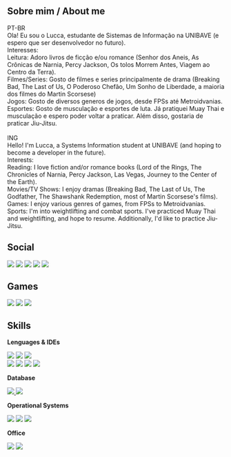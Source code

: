 ## Sobre mim / About me
PT-BR <br>
Ola! Eu sou o Lucca, estudante de Sistemas de Informação na UNIBAVE (e espero que ser desenvolvedor no futuro).<br>
Interesses:<br>
Leitura: Adoro livros de ficção e/ou romance (Senhor dos Aneis, As Crônicas de Narnia, Percy Jackson, Os tolos Morrem Antes, Viagem ao Centro da Terra).<br>
Filmes/Series: Gosto de filmes e series principalmente de drama (Breaking Bad, The Last of Us, O Poderoso Chefão, Um Sonho de Liberdade, a maioria dos filmes do Martin Scorsese)<br>
Jogos: Gosto de diversos generos de jogos, desde FPSs até Metroidvanias.<br>
Esportes: Gosto de musculação e esportes de luta. Já pratiquei Muay Thai e musculação e espero poder voltar a praticar. Além disso, gostaria de praticar Jiu-Jitsu.<br>
<br>
ING<br>
Hello! I'm Lucca, a Systems Information student at UNIBAVE (and hoping to become a developer in the future).<br>
Interests:<br>
Reading: I love fiction and/or romance books (Lord of the Rings, The Chronicles of Narnia, Percy Jackson, Las Vegas, Journey to the Center of the Earth).<br>
Movies/TV Shows: I enjoy dramas (Breaking Bad, The Last of Us, The Godfather, The Shawshank Redemption, most of Martin Scorsese's films).<br>
Games: I enjoy various genres of games, from FPSs to Metroidvanias.<br>
Sports: I'm into weightlifting and combat sports. I've practiced Muay Thai and weightlifting, and hope to resume. Additionally, I'd like to practice Jiu-Jitsu.<br>

<!--
For when I really have status...
<div>
  <img height="180cm" src="https://github-readme-stats.vercel.app/api?username=LuccaPMuller&show_icons=true">
  <img height="180cm" src="https://github-readme-stats.vercel.app/api/top-langs?username=LuccaPmuller&layout=compact&langs-count=16">
</div>
-->

## Social 
<div>
  <a href="https://wa.me/5548988015357" target ="_blank"><img src="https://img.shields.io/badge/WhatsApp-25D366?style=for-the-badge&logo=whatsapp&logoColor=white" target ="_blank"></a>
  <a href="https://www.instagram.com/luccapmuller/?next=%2Fs0r%2F" target ="_blank"><img src="https://img.shields.io/badge/Instagram-E4405F?style=for-the-badge&logo=instagram&logoColor=white" target ="_blank"></a>
  <a href="mailto:luccapmuller@gmail.com" target ="_blank"><img src="https://img.shields.io/badge/Gmail-D14836?style=for-the-badge&logo=gmail&logoColor=white" target ="_blank"></a>
  <a href="https://www.linkedin.com/in/luccapmuller/" target ="_blank"><img src="https://img.shields.io/badge/LinkedIn-0077B5?style=for-the-badge&logo=linkedin&logoColor=white" target ="_blank"></a>
  <a href="https://pt.quora.com/profile/Lucca-Paladini" target ="_blank"><img src="https://img.shields.io/badge/Quora-%23B92B27.svg?&style=for-the-badge&logo=Quora&logoColor=white" target ="_blank"></a>
  
</div>

## Games
<div>
  <a href="https://steamcommunity.com/profiles/76561198883631826/" target ="_blank"><img src="https://img.shields.io/badge/Steam-000000?style=for-the-badge&logo=steam&logoColor=white" target ="_blank"></a>
  <a href="" target ="_blank"><img src="https://img.shields.io/badge/Epic%20Games-313131?style=for-the-badge&logo=Epic%20Games&logoColor=white" target ="_blank"></a>
  <a href="" target ="_blank"><img src="https://img.shields.io/badge/PlayStation-003791?style=for-the-badge&logo=playstation&logoColor=white" target ="_blank"></a>
</div>

## Skills

**Lenguages & IDEs**

<div>
  <a href="" target ="_blank"><img src="https://img.shields.io/badge/Java-ED8B00?style=for-the-badge&logo=openjdk&logoColor=white" target ="_blank"></a>
  <a href="" target ="_blank"><img src="https://img.shields.io/badge/PHP-777BB4?style=for-the-badge&logo=php&logoColor=white" target ="_blank"></a>
  <a href="" target ="_blank"><img src="https://img.shields.io/badge/HTML5-E34F26?style=for-the-badge&logo=html5&logoColor=white" target ="_blank"></a><br>
  <a href="" target ="_blank"><img src="https://img.shields.io/badge/IntelliJ_IDEA-000000.svg?style=for-the-badge&logo=intellij-idea&logoColor=white" target ="_blank"></a>
  <a href="" target ="_blank"><img src="https://img.shields.io/badge/Eclipse-2C2255?style=for-the-badge&logo=eclipse&logoColor=white" target ="_blank"></a>
  <a href="" target ="_blank"><img src="https://img.shields.io/badge/Visual_Studio_Code-0078D4?style=for-the-badge&logo=visual%20studio%20code&logoColor=white" target ="_blank"></a>
  <a href="" target ="_blank"><img src="https://img.shields.io/badge/Notepad++-90E59A.svg?style=for-the-badge&logo=notepad%2B%2B&logoColor=black" target ="_blank"></a>
</div>

**Database**

<div>
  <a href="" target ="_blank"><img src="https://img.shields.io/badge/PostgreSQL-316192?style=for-the-badge&logo=postgresql&logoColor=white" target ="_blank">
  <a href="" target ="_blank"><img src="https://img.shields.io/badge/Oracle-F80000?style=for-the-badge&logo=Oracle&logoColor=white" target ="_blank"></a></a>
</div>

**Operational Systems**

<div>
  <a href="" target ="_blank"><img src="https://img.shields.io/badge/Windows-0078D6?style=for-the-badge&logo=windows&logoColor=white" target ="_blank"></a>
  <a href="" target ="_blank"><img src="https://img.shields.io/badge/Ubuntu-E95420?style=for-the-badge&logo=ubuntu&logoColor=white" target ="_blank"></a>
  <a href="" target ="_blank"><img src="https://img.shields.io/badge/Debian-A81D33?style=for-the-badge&logo=debian&logoColor=white" target ="_blank"></a>
</div>

**Office**

<div>
  <a href="" target ="_blank"><img src="https://img.shields.io/badge/Microsoft_Office-D83B01?style=for-the-badge&logo=microsoft-office&logoColor=white" target ="_blank"></a>
  <a href="" target ="_blank"><img src="https://img.shields.io/badge/Notion-000000?style=for-the-badge&logo=notion&logoColor=white" target ="_blank"></a>
</div>
